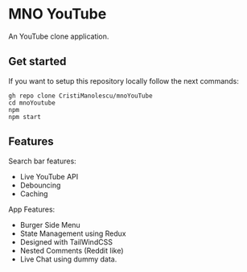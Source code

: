 # MNO YouTube

An YouTube clone application.

## Get started

If you want to setup this repository locally follow the next commands:

```
gh repo clone CristiManolescu/mnoYouTube
cd mnoYoutube
npm
npm start
```

## Features

Search bar features:

- Live YouTube API
- Debouncing
- Caching

App Features:

- Burger Side Menu
- State Management using Redux
- Designed with TailWindCSS
- Nested Comments (Reddit like)
- Live Chat using dummy data.
